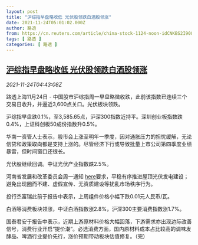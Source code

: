```yaml
---
layout: post
title: "沪综指早盘略收低 光伏股领跌白酒股领涨"
date: 2021-11-24T05:01:02.000Z
author: 路透
from: https://cn.reuters.com/article/china-stock-1124-noon-idCNKBS2I908D
tags: [ 路透 ]
categories: [ 路透 ]
---
```

<!--1637730062000-->
[沪综指早盘略收低 光伏股领跌白酒股领涨](https://cn.reuters.com/article/china-stock-1124-noon-idCNKBS2I908D)
------

<div>
<div><i>2021-11-24T04:43:08Z</i></div><p>路透上海11月24日 - 中国股市沪综指周一早盘略微收跌，此前该指数已连续三个交易日收升，并逼近3,600点关口。光伏板块领跌。</p><p>沪综指早盘跌0.1%，至3,585.65点，沪深300指数近持平。深圳创业板指数跌0.4%，上证科创板50成份指数升0.5%。</p><p>华南一资管人士表示，股市会上涨至明年一季度，因对通胀压力的担忧缓解，无论信贷和政策取向都是支持上涨的。尽管经济下行或导致批量上市公司第四季度业绩暴雷，但时间窗口还很长。</p><p>光伏股继续回调。中证光伏产业指数跌2.5%。</p><p>河南省发展和改革委员会周一通知 <a href="http://fgw.henan.gov.cn/2021/11-22/2351514.html">here</a>要求，平稳有序推进屋顶光伏发电建设；避免出现圈而不建、虚假宣传、无资质建设等扰乱市场秩序行为。</p><p>投行杰富瑞此前于报告中表示，上周组件价格小幅下跌0.01元人民币/瓦。</p><p>白酒等消费板块领涨，中证白酒指数涨2.8%，沪深300主要消费指数涨1.7%。</p><p>国泰君安于报告中表示，近期上游原材料价格大幅回落，下游需求亦出现边际改善信号，消费行业开启“提价潮”。必选消费方面，国内原材料成本占比较高的调味发酵品、啤酒行业提价先行，涨价预期带动板块估值修复。（完）</p>
</div>
